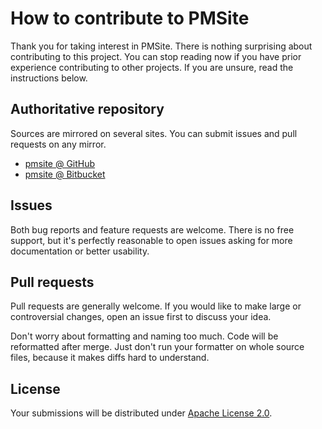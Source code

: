 <!--- Generated by scripts/configure.py --->
# How to contribute to PMSite

Thank you for taking interest in PMSite. There is nothing surprising about contributing to this project.
You can stop reading now if you have prior experience contributing to other projects.
If you are unsure, read the instructions below.

## Authoritative repository

Sources are mirrored on several sites. You can submit issues and pull requests on any mirror.

* [pmsite @ GitHub](https://github.com/robertvazan/pmsite)
* [pmsite @ Bitbucket](https://bitbucket.org/robertvazan/pmsite)

## Issues

Both bug reports and feature requests are welcome. There is no free support,
but it's perfectly reasonable to open issues asking for more documentation or better usability.

## Pull requests

Pull requests are generally welcome.
If you would like to make large or controversial changes, open an issue first to discuss your idea.

Don't worry about formatting and naming too much. Code will be reformatted after merge.
Just don't run your formatter on whole source files, because it makes diffs hard to understand.

## License

Your submissions will be distributed under [Apache License 2.0](LICENSE).
